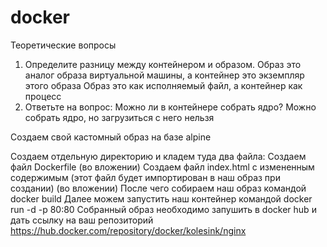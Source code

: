 # docker
Теоретические вопросы
1. Определите разницу между контейнером и образом. 
Образ это аналог образа виртуальной машины, а контейнер это экземпляр этого образа
Образ это как исполняемый файл, а контейнер как процесс 
2. Ответьте на вопрос: Можно ли в контейнере собрать ядро?
Можно собрать ядро, но загрузиться с него нельзя

Создаем свой кастомный образ на базе alpine

Создаем отдельную директорию и кладем туда два файла:
Создаем файл Dockerfile (во вложении)
Создаем файл index.html с измененным содержимым (этот файл будет импортирован в наш образ при создании) (во вложении)
После чего собираем наш образ командой docker build 
Далее можем запустить наш контейнер командой docker run -d -p 80:80 
Собранный образ необходимо запушить в docker hub и дать ссылку на ваш репозиторий
https://hub.docker.com/repository/docker/kolesink/nginx
